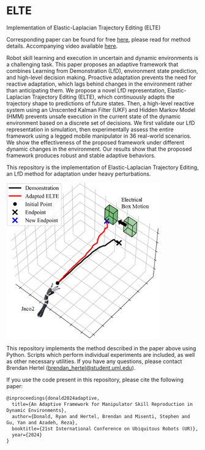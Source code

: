 # ELTE
 Implementation of Elastic-Laplacian Trajectory Editing (ELTE)

Corresponding paper can be found for free [here](https://arxiv.org/abs/2405.15711), please read for method details. Accompanying video available [here](https://youtu.be/H342Y0Hxl_0).

Robot skill learning and execution in uncertain and dynamic environments is a challenging task. This paper proposes an adaptive framework that combines Learning from Demonstration (LfD), environment state prediction, and high-level decision making. Proactive adaptation prevents the need for reactive adaptation, which lags behind changes in the environment rather than anticipating them. We propose a novel LfD representation, Elastic-Laplacian Trajectory Editing (ELTE), which continuously adapts the trajectory shape to predictions of future states. Then, a high-level reactive system using an Unscented Kalman Filter (UKF) and Hidden Markov Model (HMM) prevents unsafe execution in the current state of the dynamic environment based on a discrete set of decisions. We first validate our LfD representation in simulation, then experimentally assess the entire framework using a legged mobile manipulator in 36 real-world scenarios. We show the effectiveness of the proposed framework under different dynamic changes in the environment. Our results show that the proposed framework produces robust and stable adaptive behaviors.

This repository is the implementation of Elastic-Laplacian Trajectory Editing, an LfD method for adaptation under heavy perturbations.

<img src="https://github.com/brenhertel/ELTE/blob/main/pictures/elte_box.png" alt="" width="400"/>

This repository implements the method described in the paper above using Python. Scripts which perform individual experiments are included, as well as other necessary utilities. If you have any questions, please contact Brendan Hertel (brendan_hertel@student.uml.edu).

If you use the code present in this repository, please cite the following paper:
```
@inproceedings{donald2024adaptive,
  title={An Adaptive Framework for Manipulator Skill Reproduction in Dynamic Environments},
  author={Donald, Ryan and Hertel, Brendan and Misenti, Stephen and Gu, Yan and Azadeh, Reza},
  booktitle={21st International Conference on Ubiquitous Robots (UR)},
  year={2024}
}
```
